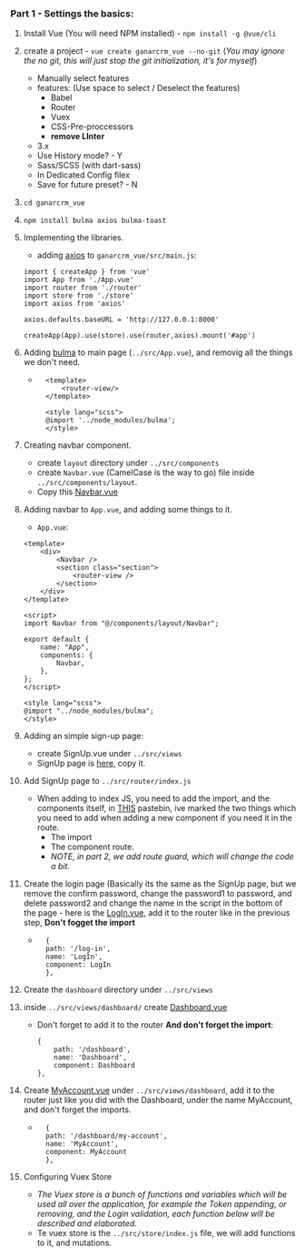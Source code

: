 

### **Part 1** - Settings the basics:

1. Install Vue (You will need NPM installed) - `npm install -g @vue/cli`

2. create a project - `vue create ganarcrm_vue --no-git` (*You may ignore the no git, this will just stop the git initialization, it's for myself*)
    - Manually select features
    - features: (Use space to select / Deselect the features)
        - Babel
        - Router
        - Vuex
        - CSS-Pre-proccessors
        - **remove LInter**
    - 3.x 
    - Use History mode? - Y
    - Sass/SCSS (with dart-sass)
    - In Dedicated Config filex
    - Save for future preset? - N

3. `cd ganarcrm_vue` 
4. `npm install bulma axios bulma-toast`
5. Implementing the libraries.
    - adding [axios](https://www.npmjs.com/package/axios) to `ganarcrm_vue/src/main.js`:
    ```
    import { createApp } from 'vue'
    import App from './App.vue'
    import router from './router'
    import store from './store'
    import axios from 'axios'

    axios.defaults.baseURL = 'http://127.0.0.1:8000'

    createApp(App).use(store).use(router,axios).mount('#app')
    ```
6. Adding [bulma](https://bulma.io/) to main page (`../src/App.vue`), and removig all the things we don't need.
    - ```
        <template>
            <router-view/>
        </template>

        <style lang="scss">
        @import '../node_modules/bulma';
        </style>
7. Creating navbar component.
    - create `layout` directory under `../src/components`
    - create `Navbar.vue` (CamelCase is the way to go) file inside `../src/components/layout`.
    - Copy this [Navbar.vue](https://pastebin.com/PPYFRQ0L)
8. Adding navbar to `App.vue`, and adding some things to it.
    - `App.vue`:
    ```
    <template>
        <div>
            <Navbar />
            <section class="section">
                <router-view />
            </section>
        </div>
    </template>

    <script>
    import Navbar from "@/components/layout/Navbar";

    export default {
        name: "App",
        components: {
            Navbar,
        },
    };
    </script>

    <style lang="scss">
    @import "../node_modules/bulma";
    </style>
9. Adding an simple sign-up page:
    - create SignUp.vue under `../src/views`
    - SignUp page is [here](https://pastebin.com/3bhbtH1d), copy it.
10. Add SignUp page to `../src/router/index.js`
    - When adding to index JS, you need to add the import, and the components itself, in [THIS](https://pastebin.com/jPrHQnHt) pastebin, ive marked the two things which you need to add when adding a new component if you need it in the route.
        - The import
        - The component route.
        - *NOTE, in part 2, we add route guard, which will change the code a bit.*
11. Create the login page (Basically its the same as the SignUp page, but we remove the confirm password, change the password1 to password, and delete password2 and change the name in the script in the bottom of the page - here is the [LogIn.vue](https://pastebin.com/ShGkmMz6), add it to the router like in the previous step, **Don't fogget the import**
    - ``` 
        {
        path: '/log-in',
        name: 'LogIn',
        component: LogIn
        },
12. Create the `dashboard` directory under `../src/views`
13. inside `../src/views/dashboard/` create [Dashboard.vue](https://pastebin.com/5EK27jWv)
    - Don't forget to add it to the router **And don't forget the import**:
        ```  
        {
            path: '/dashboard',
            name: 'Dashboard',
            component: Dashboard
        },
14. Create [MyAccount.vue](https://pastebin.com/vRuSTENa) under `../src/views/dashboard`, add it to the router just like you did with the Dashboard, under the name MyAccount, and don't forget the imports.
    - ```
        {
        path: '/dashboard/my-account',
        name: 'MyAccount',
        component: MyAccount
        },
15. Configuring Vuex Store
    - *The Vuex store is a bunch of functions and variables which will be used all over the application, for example the Token appending, or removing, and the Login validation, each function below will be described and elaborated.*
    - Te vuex store is the `../src/store/index.js` file, we will add functions to it, and mutations.

